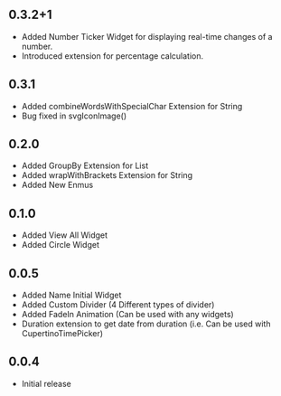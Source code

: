 ## 0.3.2+1

- Added Number Ticker Widget for displaying real-time changes of a number.
- Introduced extension for percentage calculation.

## 0.3.1

- Added combineWordsWithSpecialChar Extension for String
- Bug fixed in svgIconImage()

## 0.2.0

- Added GroupBy Extension for List
- Added wrapWithBrackets Extension for String
- Added New Enmus

## 0.1.0

- Added View All Widget
- Added Circle Widget

## 0.0.5

- Added Name Initial Widget
- Added Custom Divider (4 Different types of divider)
- Added FadeIn Animation (Can be used with any widgets)
- Duration extension to get date from duration (i.e. Can be used with CupertinoTimePicker)

## 0.0.4

* Initial release 
